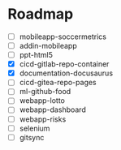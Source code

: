 

# Roadmap

- [ ] mobileapp-soccermetrics
- [ ] addin-mobileapp
- [ ] ppt-html5
- [x] cicd-gitlab-repo-container
- [x] documentation-docusaurus
- [ ] cicd-gitea-repo-pages
- [ ] ml-github-food
- [ ] webapp-lotto
- [ ] webapp-dashboard
- [ ] webapp-risks
- [ ] selenium
- [ ] gitsync
